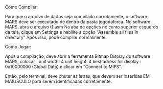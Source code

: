 Como Compilar:

Para que o arquivo de dados seja compilado corretamente, o software MARS deve ser executado de dentro da pasta jogodaforca.
No software MARS, abra o arquivo t1.asm
Na aba de opções no canto superior esquerdo da tela, clique em Settings e habilite a opção "Assemble all files in directory"
Após isso, pode compilar normalmente.

Como Jogar:

Após a compilação, deve abrir a ferramenta Bitmap Display do software MARS, colocar : 
          unit width: 4
          unit height: 4
          best adress for display : 0x10000000 (Global Data)
e clicar em "Connect to MIPS".

Então, pelo terminal, deve chutar as letras, que devem ser inseridas EM MAIÚSCULO para serem identificadas corretamente.
